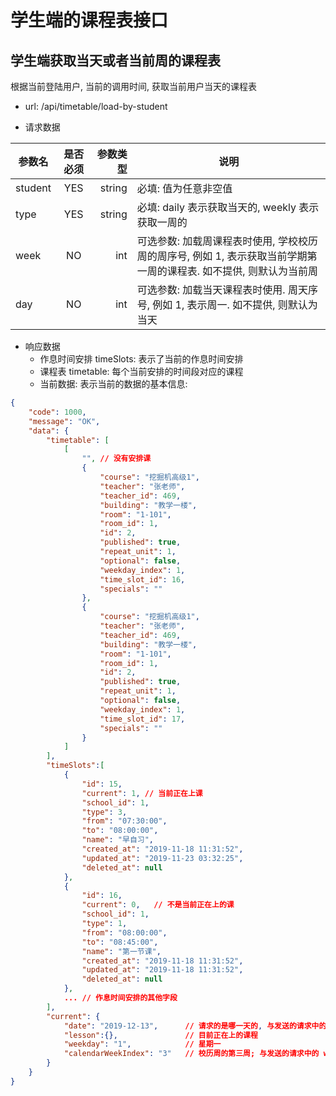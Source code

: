 # 学生端的课程表接口

## 学生端获取当天或者当前周的课程表

根据当前登陆用户, 当前的调用时间, 获取当前用户当天的课程表

- url: /api/timetable/load-by-student

-  请求数据

| 参数名       | 是否必须     | 参数类型  | 说明 |
| -------- |:----------:| -----:   | ----- |
| student  | YES      | string      | 必填: 值为任意非空值 |
| type  | YES      | string      | 必填: daily 表示获取当天的, weekly 表示获取一周的 |
| week  | NO      | int      | 可选参数: 加载周课程表时使用, 学校校历周的周序号, 例如 1, 表示获取当前学期第一周的课程表. 如不提供, 则默认为当前周 |
| day  | NO      | int      | 可选参数: 加载当天课程表时使用. 周天序号, 例如 1, 表示周一. 如不提供, 则默认为当天 |

- 响应数据
    - 作息时间安排 timeSlots: 表示了当前的作息时间安排
    - 课程表 timetable: 每个当前安排的时间段对应的课程
    - 当前数据: 表示当前的数据的基本信息:

``` json
{
    "code": 1000,
    "message": "OK",
    "data": {
        "timetable": [
            [
                "", // 没有安排课
                {
                    "course": "挖掘机高级1",
                    "teacher": "张老师",
                    "teacher_id": 469,
                    "building": "教学一楼",
                    "room": "1-101",
                    "room_id": 1,
                    "id": 2,
                    "published": true,
                    "repeat_unit": 1,
                    "optional": false,
                    "weekday_index": 1,
                    "time_slot_id": 16,
                    "specials": ""
                },
                {
                    "course": "挖掘机高级1",
                    "teacher": "张老师",
                    "teacher_id": 469,
                    "building": "教学一楼",
                    "room": "1-101",
                    "room_id": 1,
                    "id": 2,
                    "published": true,
                    "repeat_unit": 1,
                    "optional": false,
                    "weekday_index": 1,
                    "time_slot_id": 17,
                    "specials": ""
                }
            ]
        ],
        "timeSlots":[
            {
                "id": 15,
                "current": 1, // 当前正在上课
                "school_id": 1,
                "type": 3,
                "from": "07:30:00",
                "to": "08:00:00",
                "name": "早自习",
                "created_at": "2019-11-18 11:31:52",
                "updated_at": "2019-11-23 03:32:25",
                "deleted_at": null
            },
            {
                "id": 16,
                "current": 0,   // 不是当前正在上的课
                "school_id": 1,
                "type": 1,
                "from": "08:00:00",
                "to": "08:45:00",
                "name": "第一节课",
                "created_at": "2019-11-18 11:31:52",
                "updated_at": "2019-11-18 11:31:52",
                "deleted_at": null
            },
            ... // 作息时间安排的其他字段
        ],
        "current": {
            "date": "2019-12-13",      // 请求的是哪一天的, 与发送的请求中的 day 相同, 如果请求中未提供, 则为今天
            "lesson":{},               // 目前正在上的课程
            "weekday": "1",            // 星期一
            "calendarWeekIndex": "3"   // 校历周的第三周; 与发送的请求中的 week 相同, 如果请求中未提供, 则为今天所在的校历周
        }
    }
}
```

